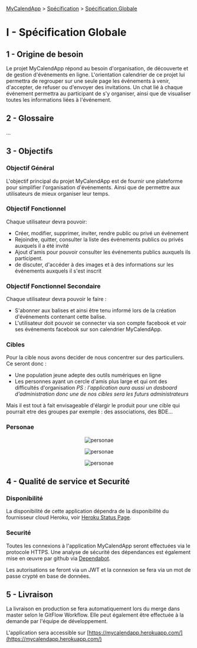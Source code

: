 [MyCalendApp](../README.md) > [Spécification](./specification.md) > [Spécification Globale](./global.md)

# I - Spécification Globale

## 1 - Origine de besoin

Le projet MyCalendApp répond au besoin d'organisation, de découverte et de gestion d'événements en ligne. L'orientation calendrier de ce projet lui permettra de regrouper sur une seule page les événements à venir, d'accepter, de refuser ou d'envoyer des invitations. Un chat lié à chaque événement permettra au participant de s'y organiser, ainsi que de visualiser toutes les informations liées à l'événement. 

## 2 - Glossaire

...


## 3 - Objectifs

### Objectif Général

L'objectif principal du projet MyCalendApp est de fournir une plateforme pour simplifier l'organisation d'événements. 
Ainsi que de permettre aux utilisateurs de mieux organiser leur temps.

### Objectif Fonctionnel

Chaque utilisateur devra pouvoir:
- Créer, modifier, supprimer, inviter, rendre public ou privé un événement
- Rejoindre, quitter, consulter la liste des événements publics ou privés auxquels il a été invité
- Ajout d'amis pour pouvoir consulter les événements publics auxquels ils participent.
- de discuter, d'accéder à des images et à des informations sur les événements auxquels il s'est inscrit


### Objectif Fonctionnel Secondaire

Chaque utilisateur devra pouvoir le faire :
- S'abonner aux balises et ainsi être tenu informé lors de la création d'événements contenant cette balise.
- L'utilisateur doit pouvoir se connecter via son compte facebook et voir ses événements facebook sur son calendrier MyCalendApp.

### Cibles
Pour la cible nous avons decider de nous concentrer sur des particuliers.
Ce seront donc :
- Une population jeune adepte des outils numériques en ligne
- Les personnes ayant un cercle d'amis plus large et qui ont des difficultés d'organisation
*PS : l'application aura aussi un dasboard d'administration donc une de nos cibles sera les futurs administrateurs*

Mais il est tout à fait envisageable d'élargir le produit pour une cible qui pourrait etre des groupes par exemple : des associations, des BDE... 
### Personae
<p align="center">
  <img src="https://github.com/MyCalendApp/Wiki/blob/master/img/persona_dev.jpg" alt="personae"/>
</p>
<p align="center">
  <img src="https://github.com/MyCalendApp/Wiki/blob/master/img/persona_aventurier.jpg" alt="personae"/>
</p>
<p align="center">
  <img src="https://github.com/MyCalendApp/Wiki/blob/master/img/persona_jeuns.jpg" alt="personae"/>
</p>


## 4 - Qualité de service et Securité

### Disponibilité 

La disponibilité de cette application dépendra de la disponibilité du fournisseur cloud Heroku, voir [Heroku Status Page](https://status.heroku.com/).

### Securité

Toutes les connexions à l'application MyCalendApp seront effectuées via le protocole HTTPS. Une analyse de sécurité des dépendances est également mise en œuvre par github via [Dependabot](https://docs.github.com/en/free-pro-team@latest/github/managing-security-vulnerabilities/about-alerts-for-vulnerable-dependencies).

Les autorisations se feront via un JWT et la connexion se fera via un mot de passe crypté en base de données.

## 5 - Livraison

La livraison en production se fera automatiquement lors du merge dans master selon le GitFlow Workflow.
Elle peut également être effectuée à la demande par l'équipe de développement. 

L'application sera accessible sur [https://mycalendapp.herokuapp.com/](https://mycalendapp.herokuapp.com/)

